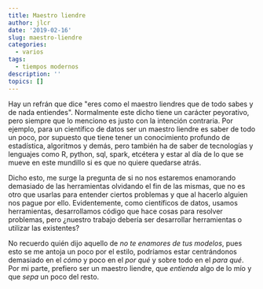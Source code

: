 ```yaml
---
title: Maestro liendre
author: jlcr
date: '2019-02-16'
slug: maestro-liendre
categories:
  - varios
tags:
  - tiempos modernos
description: ''
topics: []
---
```


Hay un refrán que dice  "eres como el maestro liendres que de todo sabes y de nada entiendes". Normalmente este dicho tiene un carácter peyorativo, pero siempre que lo menciono es justo con la intención contraria. Por ejemplo, para un científico de datos ser un maestro liendre es saber de todo un poco, por supuesto que tiene tener un conocimiento profundo de estadística, algoritmos y demás, pero también ha de saber  de tecnologías  y lenguajes como R, python, sql, spark, etcétera y estar al día de lo que se mueve en este mundillo si es que no quiere quedarse atrás.

Dicho esto, me surge la pregunta de si no nos estaremos enamorando demasiado de las herramientas olvidando el fin de las mismas, que no es otro que usarlas para entender ciertos problemas y que al hacerlo alguien nos pague por ello. Evidentemente, como científicos de datos, usamos herramientas, desarrollamos código que hace cosas para resolver problemas, pero ¿nuestro trabajo debería ser desarrollar herramientas o utilizar las existentes?

No recuerdo quién dijo aquello de *no te enamores de tus modelos*, pues esto se me antoja un poco por el estilo, podríamos estar centrándonos demasiado en el *cómo* y poco en el *por qué* y sobre todo en el *para qué*. Por mi parte, prefiero ser un maestro liendre, que *entienda* algo de lo mío y que *sepa* un poco del resto.

